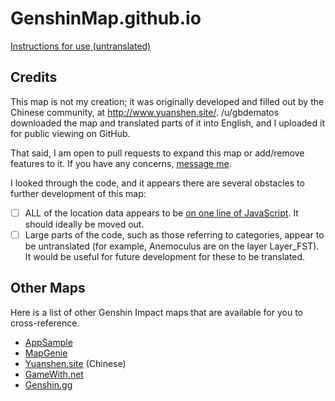 # GenshinMap.github.io

[Instructions for use (untranslated)](https://bbs.mihoyo.com/ys/article/1328298)

## Credits

This map is not my creation; it was originally developed and filled out by the Chinese community, at http://www.yuanshen.site/.
/u/gbdematos downloaded the map and translated parts of it into English, and I uploaded it for public viewing on GitHub.

That said, I am open to pull requests to expand this map or add/remove features to it. If you have any concerns, [message me](https://reddit.com/message/compose/?to=EliteMasterEric).

I looked through the code, and it appears there are several obstacles to further development of this map:

- [ ] ALL of the location data appears to be [on one line of JavaScript](https://github.com/GenshinMap/genshinmap.github.io/blob/master/js/Item_Json.js#L205). It should ideally be moved out.
- [ ] Large parts of the code, such as those referring to categories, appear to be untranslated (for example, Anemoculus are on the layer Layer_FST). It would be useful for future development for these to be translated.

## Other Maps

Here is a list of other Genshin Impact maps that are available for you to cross-reference.

* [AppSample](https://genshin-impact-map.appsample.com/#/)
* [MapGenie](https://mapgenie.io/genshin-impact/maps/teyvat)
* [Yuanshen.site](http://www.yuanshen.site/) (Chinese)
* [GameWith.net](https://gamewith.net/genshin-impact/article/show/22639)
* [Genshin.gg](https://genshin.gg/map)
